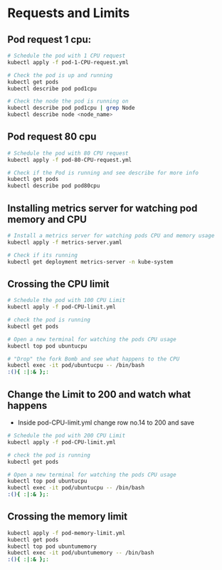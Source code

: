 # Requests and Limits

## Pod request 1 cpu:
```sh
# Schedule the pod with 1 CPU request
kubectl apply -f pod-1-CPU-request.yml 
```
```sh
# Check the pod is up and running
kubectl get pods
kubectl describe pod pod1cpu
```
```sh
# Check the node the pod is running on
kubectl describe pod pod1cpu | grep Node
kubectl describe node <node_name>
```

## Pod request 80 cpu
```sh
# Schedule the pod with 80 CPU request
kubectl apply -f pod-80-CPU-request.yml
```
```sh
# Check if the Pod is running and see describe for more info
kubectl get pods
kubectl describe pod pod80cpu
```

## Installing metrics server for watching pod memory and CPU
```sh
# Install a metrics server for watching pods CPU and memory usage
kubectl apply -f metrics-server.yaml
```
```sh
# Check if its running
kubectl get deployment metrics-server -n kube-system 
```

## Crossing the CPU limit 
```sh
# Schedule the pod with 100 CPU Limit
kubectl apply -f pod-CPU-limit.yml
```
```sh
# check the pod is running
kubectl get pods
```
```sh
# Open a new terminal for watching the pods CPU usage
kubectl top pod ubuntucpu
```
```sh
# "Drop" the fork Bomb and see what happens to the CPU
kubectl exec -it pod/ubuntucpu -- /bin/bash
:(){ :|:& };:
```

## Change the Limit to 200 and watch what happens
- Inside pod-CPU-limit.yml change row no.14 to 200 and save
```sh
# Schedule the pod with 200 CPU Limit
kubectl apply -f pod-CPU-limit.yml
```
```sh 
# check the pod is running
kubectl get pods
```
```sh
# Open a new terminal for watching the pods CPU usage
kubectl top pod ubuntucpu
kubectl exec -it pod/ubuntucpu -- /bin/bash
:(){ :|:& };:
```

## Crossing the memory limit
```sh
kubectl apply -f pod-memory-limit.yml
kubectl get pods
kubectl top pod ubuntumemory
kubectl exec -it pod/ubuntumemory -- /bin/bash
:(){ :|:& };:
```

